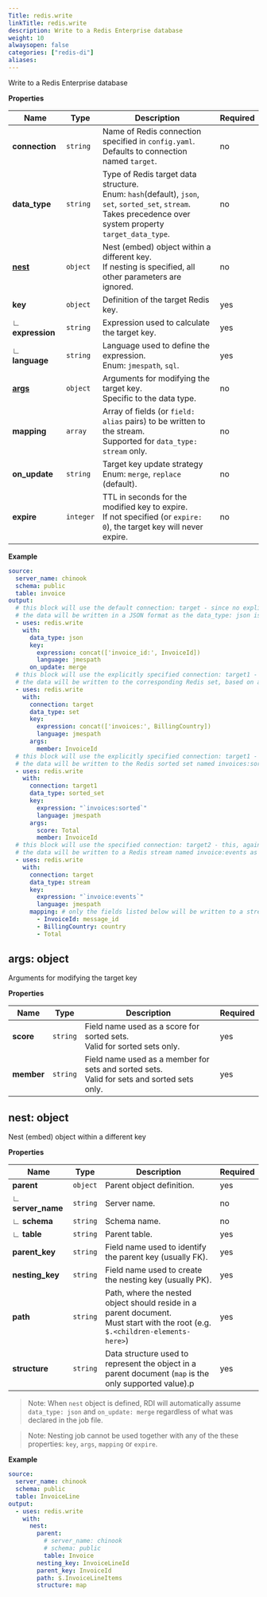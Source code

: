 ```yaml
---
Title: redis.write
linkTitle: redis.write
description: Write to a Redis Enterprise database
weight: 10
alwaysopen: false
categories: ["redis-di"]
aliases:
---
```


Write to a Redis Enterprise database

**Properties**

| Name                    | Type      | Description                                                                                                                                                          | Required |
|-------------------------|-----------|----------------------------------------------------------------------------------------------------------------------------------------------------------------------|----------|
| **connection**          | `string`  | Name of Redis connection specified in `config.yaml`.<br/>Defaults to connection named `target`.                                                                      | no       |
| **data_type**<br/>      | `string`  | Type of Redis target data structure.<br/>Enum: `hash`(default), `json`, `set`, `sorted_set`, `stream`.<br/>Takes precedence over system property `target_data_type`. | no       |
| [**nest**](#nest)       | `object`  | Nest (embed) object within a different key.<br/>If nesting is specified, all other parameters are ignored.                                                           | no       |
| **key**                 | `object`  | Definition of the target Redis key.<br/>                                                                                                                             | yes      |
| &#x221F; **expression** | `string`  | Expression used to calculate the target key.                                                                                                                         | yes      |
| &#x221F; **language**   | `string`  | Language used to define the expression.<br/>Enum: `jmespath`, `sql`.                                                                                                 | yes      |
| [**args**](#args)       | `object`  | Arguments for modifying the target key.<br/>Specific to the data type.                                                                                               | no       |
| **mapping**             | `array`   | Array of fields (or `field: alias` pairs) to be written to the stream.<br/>Supported for `data_type: stream` only.                                                   | no       |
| **on_update**           | `string`  | Target key update strategy<br/>Enum: `merge`, `replace` (default).                                                                                                   | no       |
| **expire**              | `integer` | TTL in seconds for the modified key to expire.<br/>If not specified (or `expire: 0`), the target key will never expire.                                              | no       |

**Example**

```yaml
source:
  server_name: chinook
  schema: public
  table: invoice
output:
  # this block will use the default connection: target - since no explicit connection is specified,
  # the data will be written in a JSON format as the data_type: json is specified for the block
  - uses: redis.write
    with:
      data_type: json
      key:
        expression: concat(['invoice_id:', InvoiceId])
        language: jmespath
      on_update: merge
  # this block will use the explicitly specified connection: target1 - it must be defined in config.yaml
  # the data will be written to the corresponding Redis set, based on a value of the key expression
  - uses: redis.write
    with:
      connection: target
      data_type: set
      key:
        expression: concat(['invoices:', BillingCountry])
        language: jmespath
      args:
        member: InvoiceId
  # this block will use the explicitly specified connection: target1 - it must be defined in config.yaml
  # the data will be written to the Redis sorted set named invoices:sorted as specified in the key expression
  - uses: redis.write
    with:
      connection: target1
      data_type: sorted_set
      key:
        expression: "`invoices:sorted`"
        language: jmespath
      args:
        score: Total
        member: InvoiceId
  # this block will use the specified connection: target2 - this, again, has to be defined in config.yaml
  # the data will be written to a Redis stream named invoice:events as specified in the key expression
  - uses: redis.write
    with:
      connection: target
      data_type: stream
      key:
        expression: "`invoice:events`"
        language: jmespath
      mapping: # only the fields listed below will be written to a stream message, with two of them renamed as message_id and country
        - InvoiceId: message_id
        - BillingCountry: country
        - Total
```

<a name="args"></a>

## args: object

Arguments for modifying the target key

**Properties**

| Name       | Type     | Description                                                                                    | Required |
|------------|----------|------------------------------------------------------------------------------------------------|----------|
| **score**  | `string` | Field name used as a score for sorted sets.<br/>Valid for sorted sets only.                    | yes      |
| **member** | `string` | Field name used as a member for sets and sorted sets.<br/>Valid for sets and sorted sets only. | yes      |

<a name="nest"></a>

## nest: object

Nest (embed) object within a different key

**Properties**

| Name                     | Type     | Description                                                                                                                        | Required |
|--------------------------|----------|------------------------------------------------------------------------------------------------------------------------------------|----------|
| **parent**               | `object` | Parent object definition.                                                                                                          | yes      |
| &#x221F; **server_name** | `string` | Server name.                                                                                                                       | no       |
| &#x221F; **schema**      | `string` | Schema name.                                                                                                                       | no       |
| &#x221F; **table**       | `string` | Parent table.                                                                                                                      | yes      |
| **parent_key**           | `string` | Field name used to identify the parent key (usually FK).                                                                           | yes      |
| **nesting_key**          | `string` | Field name used to create the nesting key (usually PK).                                                                            | yes      |
| **path**                 | `string` | Path, where the nested object should reside in a parent document.<br/>Must start with the root (e.g. `$.<children-elements-here>`) | yes      |
| **structure**            | `string` | Data structure used to represent the object in a parent document (`map` is the only supported value).p                             | yes      |

> Note: When `nest` object is defined, RDI will automatically assume `data_type: json` and `on_update: merge` regardless of what was declared in the job file.

> Note: Nesting job cannot be used together with any of the these properties: `key`, `args`, `mapping` or `expire`.

**Example**

```yaml
source:
  server_name: chinook
  schema: public
  table: InvoiceLine
output:
  - uses: redis.write
    with:
      nest:
        parent:
          # server_name: chinook
          # schema: public
          table: Invoice
        nesting_key: InvoiceLineId
        parent_key: InvoiceId
        path: $.InvoiceLineItems
        structure: map
```
